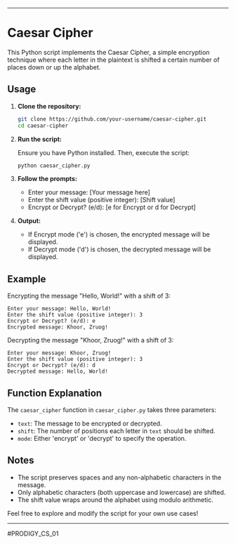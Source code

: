 
---

# Caesar Cipher

This Python script implements the Caesar Cipher, a simple encryption technique where each letter in the plaintext is shifted a certain number of places down or up the alphabet.

## Usage

1. **Clone the repository:**

   ```bash
   git clone https://github.com/your-username/caesar-cipher.git
   cd caesar-cipher
   ```

2. **Run the script:**

   Ensure you have Python installed. Then, execute the script:

   ```bash
   python caesar_cipher.py
   ```

3. **Follow the prompts:**

   - Enter your message: [Your message here]
   - Enter the shift value (positive integer): [Shift value]
   - Encrypt or Decrypt? (e/d): [e for Encrypt or d for Decrypt]

4. **Output:**

   - If Encrypt mode ('e') is chosen, the encrypted message will be displayed.
   - If Decrypt mode ('d') is chosen, the decrypted message will be displayed.

## Example

Encrypting the message "Hello, World!" with a shift of 3:

```
Enter your message: Hello, World!
Enter the shift value (positive integer): 3
Encrypt or Decrypt? (e/d): e
Encrypted message: Khoor, Zruog!
```

Decrypting the message "Khoor, Zruog!" with a shift of 3:

```
Enter your message: Khoor, Zruog!
Enter the shift value (positive integer): 3
Encrypt or Decrypt? (e/d): d
Decrypted message: Hello, World!
```

## Function Explanation

The `caesar_cipher` function in `caesar_cipher.py` takes three parameters:
- `text`: The message to be encrypted or decrypted.
- `shift`: The number of positions each letter in `text` should be shifted.
- `mode`: Either 'encrypt' or 'decrypt' to specify the operation.

## Notes

- The script preserves spaces and any non-alphabetic characters in the message.
- Only alphabetic characters (both uppercase and lowercase) are shifted.
- The shift value wraps around the alphabet using modulo arithmetic.

Feel free to explore and modify the script for your own use cases!

---

#PRODIGY_CS_01
